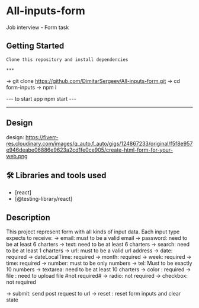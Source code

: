# All-inputs-form
Job interview - Form task


 ## Getting Started 
    
    Clone this repository and install dependencies

    ***

 -> git clone  https://github.com/DimitarSergeev/All-inputs-form.git
 -> cd form-inputs
 -> npm i 

   --- to start app npm start --- 
***
## Design
 design: https://fiverr-res.cloudinary.com/images/q_auto,f_auto/gigs/124867233/original/f5f8e957e946deabe06886e9623a2cd1fe0ce905/create-html-form-for-your-web.png

## 🛠 Libraries and tools used

- [react]
- [@testing-library/react]


 ## Description 

 This project represent form with all kinds of input data.
 Еach input type expects to receive:
 -> email: must to be a valid email 
 -> password: need to be at least 6 charters 
 -> text: need to be at least 6 charters 
 -> search: need to be at least 1 charters 
 -> url: must to be a valid url address
 -> date: required
 -> dateLocalTime: required
 -> month: required
 -> week: required
 -> time: required
 -> number: must to be only numbers
 -> tel: Must to be exactly 10 numbers
 -> textarea: need to be at least 10 charters 
 -> color : required
 -> file : need to upload file #not required#
 -> radio: not required
 -> checkbox: not required
 
 -> submit: send post request to url
 -> reset : reset form inputs and clear state 


